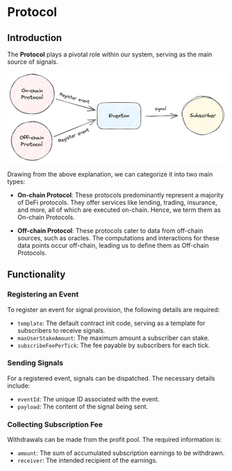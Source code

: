 # Protocol

## Introduction

The **Protocol** plays a pivotal role within our system, serving as the main source of signals.

![Protocol type](./img/image.png)

Drawing from the above explanation, we can categorize it into two main types:

- **On-chain Protocol**: These protocols predominantly represent a majority of DeFi protocols. They offer services like lending, trading, insurance, and more, all of which are executed on-chain. Hence, we term them as On-chain Protocols.

- **Off-chain Protocol**: These protocols cater to data from off-chain sources, such as oracles. The computations and interactions for these data points occur off-chain, leading us to define them as Off-chain Protocols.

## Functionality

### Registering an Event

To register an event for signal provision, the following details are required:

- `template`: The default contract init code, serving as a template for subscribers to receive signals.
- `maxUserStakeAmount`: The maximum amount a subscriber can stake.
- `subscribeFeePerTick`: The fee payable by subscribers for each tick.

### Sending Signals

For a registered event, signals can be dispatched. The necessary details include:

- `eventId`: The unique ID associated with the event.
- `payload`: The content of the signal being sent.

### Collecting Subscription Fee

Withdrawals can be made from the profit pool. The required information is:

- `amount`: The sum of accumulated subscription earnings to be withdrawn.
- `receiver`: The intended recipient of the earnings.
